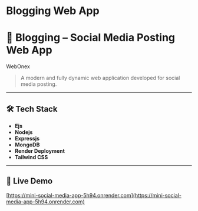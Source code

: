 # Blogging Web App
# 🚀 Blogging – Social Media Posting Web App

WebOnex
> A modern and fully dynamic web application developed for social media posting.

---

## 🛠 Tech Stack
- **Ejs**
- **Nodejs**
- **Expressjs**
- **MongoDB**
- **Render Deployment**
- **Tailwind CSS**

---

## 🔗 Live Demo
[https://mini-social-media-app-5h94.onrender.com](https://mini-social-media-app-5h94.onrender.com)
